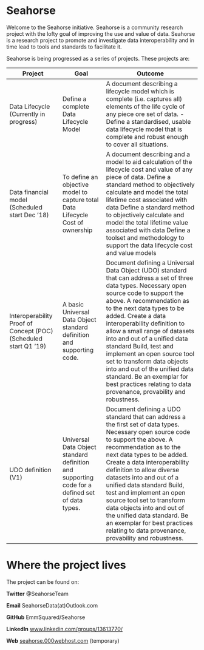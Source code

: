 Seahorse
========

Welcome to the Seahorse initiative. Seahorse is a community research project
with the lofty goal of improving the use and value of data. Seahorse is a
research project to promote and investigate data interoperability and in time
lead to tools and standards to facilitate it.

Seahorse is being progressed as a series of projects. These projects are:

| **Project**                                                      | **Goal**                                                                                       | **Outcome**                                                                                                                                                                                                                                                                                                                                                                                                                                                                                                                                          |
|------------------------------------------------------------------|------------------------------------------------------------------------------------------------|------------------------------------------------------------------------------------------------------------------------------------------------------------------------------------------------------------------------------------------------------------------------------------------------------------------------------------------------------------------------------------------------------------------------------------------------------------------------------------------------------------------------------------------------------|
| Data Lifecycle (Currently in progress)                           | Define a complete Data Lifecycle Model                                                         | A document describing a lifecycle model which is complete (i.e. captures all) elements of the life cycle of any piece ore set of data. -Define a standardised, usable data lifecycle model that is complete and robust enough to cover all situations.                                                                                                                                                                                                                                                                                               |
| Data financial model (Scheduled start Dec ’18)                   | To define an objective model to capture total Data Lifecycle Cost of ownership                 | A document describing and a model to aid calculation of the lifecycle cost and value of any piece of data. Define a standard method to objectively calculate and model the total lifetime cost associated with data Define a standard method to objectively calculate and model the total lifetime value associated with data Define a toolset and methodology to support the data lifecycle cost and value models                                                                                                                                   |
| Interoperability Proof of Concept (POC) (Scheduled start Q1 ’19) | A basic Universal Data Object standard definition and supporting code.                         | Document defining a Universal Data Object (UDO) standard that can address a set of three data types. Necessary open source code to support the above. A recommendation as to the next data types to be added. Create a data interoperability definition to allow a small range of datasets into and out of a unified data standard Build, test and implement an open source tool set to transform data objects into and out of the unified data standard. Be an exemplar for best practices relating to data provenance, provability and robustness. |
| UDO definition (V1)                                              | Universal Data Object standard definition and supporting code for a defined set of data types. | Document defining a UDO standard that can address a the first set of data types. Necessary open source code to support the above. A recommendation as to the next data types to be added. Create a data interoperability definition to allow diverse datasets into and out of a unified data standard Build, test and implement an open source tool set to transform data objects into and out of the unified data standard. Be an exemplar for best practices relating to data provenance, provability and robustness.                              |

Where the project lives
=======================

The project can be found on:

**Twitter** \@SeahorseTeam

**Email** SeahorseData(at)Outlook.com

**GitHub** EmmSquared/Seahorse

**LinkedIn** www.linkedin.com/groups/13613770/

**Web** [seahorse.000webhost.com](https://seahorse.000webhost.com) (temporary)
